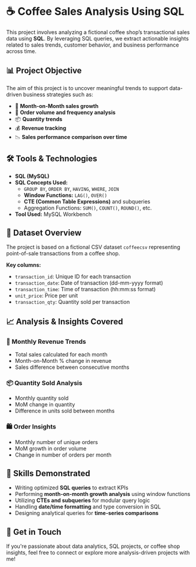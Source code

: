 
  <h1>☕ Coffee Sales Analysis Using SQL</h1>

  <p>
    This project involves analyzing a fictional coffee shop’s transactional sales data using <strong>SQL</strong>.
    By leveraging SQL queries, we extract actionable insights related to sales trends, customer behavior,
    and business performance across time.
  </p>

  <h2>📊 Project Objective</h2>
  <p>The aim of this project is to uncover meaningful trends to support data-driven business strategies such as:</p>
  <ul>
    <li>📆 <strong>Month-on-Month sales growth</strong></li>
    <li>🛒 <strong>Order volume and frequency analysis</strong></li>
    <li>📦 <strong>Quantity trends</strong></li>
    <li>💰 <strong>Revenue tracking</strong></li>
    <li>📉 <strong>Sales performance comparison over time</strong></li>
  </ul>

  <h2>🛠 Tools & Technologies</h2>
  <ul>
    <li><strong>SQL (MySQL)</strong></li>
    <li><strong>SQL Concepts Used:</strong>
      <ul>
        <li><code>GROUP BY</code>, <code>ORDER BY</code>, <code>HAVING</code>, <code>WHERE</code>, <code>JOIN</code></li>
        <li><strong>Window Functions:</strong> <code>LAG()</code>, <code>OVER()</code></li>
        <li><strong>CTE (Common Table Expressions)</strong> and subqueries</li>
        <li>Aggregation Functions: <code>SUM()</code>, <code>COUNT()</code>, <code>ROUND()</code>, etc.</li>
      </ul>
    </li>
    <li><strong>Tool Used:</strong> MySQL Workbench</li>
  </ul>

  <h2>📁 Dataset Overview</h2>
  <p>The project is based on a fictional CSV dataset <code>coffeecsv</code> representing point-of-sale transactions from a coffee shop.</p>
  <p><strong>Key columns:</strong></p>
  <ul>
    <li><code>transaction_id</code>: Unique ID for each transaction</li>
    <li><code>transaction_date</code>: Date of transaction (dd-mm-yyyy format)</li>
    <li><code>transaction_time</code>: Time of transaction (hh:mm:ss format)</li>
    <li><code>unit_price</code>: Price per unit</li>
    <li><code>transaction_qty</code>: Quantity sold per transaction</li>
  </ul>

  <h2>📈 Analysis & Insights Covered</h2>

  <h3>📆 Monthly Revenue Trends</h3>
  <ul>
    <li>Total sales calculated for each month</li>
    <li>Month-on-Month % change in revenue</li>
    <li>Sales difference between consecutive months</li>
  </ul>

  <h3>📦 Quantity Sold Analysis</h3>
  <ul>
    <li>Monthly quantity sold</li>
    <li>MoM change in quantity</li>
    <li>Difference in units sold between months</li>
  </ul>

  <h3>🛍️ Order Insights</h3>
  <ul>
    <li>Monthly number of unique orders</li>
    <li>MoM growth in order volume</li>
    <li>Change in number of orders per month</li>
  </ul>

  <h2>🧠 Skills Demonstrated</h2>
  <ul>
    <li>Writing optimized <strong>SQL queries</strong> to extract KPIs</li>
    <li>Performing <strong>month-on-month growth analysis</strong> using window functions</li>
    <li>Utilizing <strong>CTEs and subqueries</strong> for modular query logic</li>
    <li>Handling <strong>date/time formatting</strong> and type conversion in SQL</li>
    <li>Designing analytical queries for <strong>time-series comparisons</strong></li>
  </ul>

  <h2>📣 Get in Touch</h2>
  <p>
    If you're passionate about data analytics, SQL projects, or coffee shop insights,
    feel free to connect or explore more analysis-driven projects with me!
  </p>

</body>
</html>
